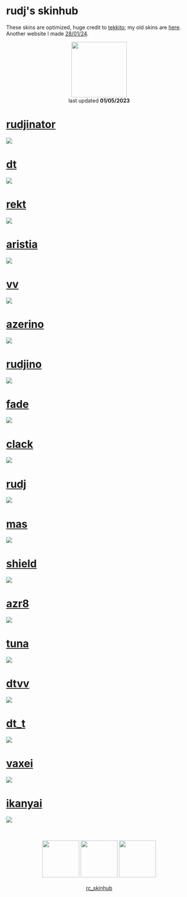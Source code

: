 # rudj's skinhub
These skins are optimized, huge credit to <a href="https://osu.ppy.sh/users/7075211">tekkito</a>; my old skins are <a href="rudj_old.md">here</a>.<br>
Another website I made <a href="https://sites.google.com/view/skinhubs">28/01/24</a>.
<p align="center">
<a href="https://osu.ppy.sh/users/11592896">
  <img src="https://a.ppy.sh/11592896"  
       width="150"
       height="150"></a>
<br>
last updated <b>01/05/2023</b>
</p>

# [rudjinator](https://github.com/ryancranie/skinhub/raw/tyfh/player/rudj/rudjinator.osk)
[![](https://i.imgur.com/QBHDRdy.png)](https://github.com/ryancranie/skinhub/raw/tyfh/player/rudj/rudjinator.osk)

# [dt](https://github.com/ryancranie/skinhub/raw/tyfh/player/rudj/dt.osk)
[![](https://i.imgur.com/vCR86qU.png)](https://github.com/ryancranie/skinhub/raw/tyfh/player/rudj/dt.osk)

# [rekt](https://github.com/ryancranie/skinhub/raw/tyfh/player/rudj/rekt.osk)
[![](https://i.imgur.com/zDWDiBB.png)](https://github.com/ryancranie/skinhub/raw/tyfh/player/rudj/rekt.osk)

# [aristia](https://github.com/ryancranie/skinhub/raw/tyfh/player/rudj/aristia.osk)
[![](https://i.imgur.com/4FN0a7x.png)](https://github.com/ryancranie/skinhub/raw/tyfh/player/rudj/aristia.osk)

# [vv](https://github.com/ryancranie/skinhub/raw//player/rudj/vv.osk)
[![](https://i.imgur.com/RlO4G2C.png)](https://github.com/ryancranie/skinhub/raw/tyfh/player/rudj/vv.osk)

# [azerino](https://github.com/ryancranie/skinhub/raw/tyfh/player/rudj/azerino.osk)
[![](https://i.imgur.com/X7NkxS8.png)](https://github.com/ryancranie/skinhub/raw/tyfh/player/rudj/azerino.osk)

# [rudjino](https://github.com/ryancranie/skinhub/raw/tyfh/player/rudj/rudjino.osk)
[![](https://i.imgur.com/qIsnuCb.png)](https://github.com/ryancranie/skinhub/raw/tyfh/player/rudj/rudjino.osk)

# [fade](https://github.com/ryancranie/skinhub/raw/tyfh/player/rudj/fade.osk)
[![](https://i.imgur.com/VrwcYSw.png)](https://github.com/ryancranie/skinhub/raw/tyfh/player/rudj/fade.osk)

# [clack](https://github.com/ryancranie/skinhub/raw/tyfh/player/rudj/clack.osk)
[![](https://i.imgur.com/HQFGGLZ.png)](https://github.com/ryancranie/skinhub/raw/tyfh/player/rudj/clack.osk)

# [rudj](https://github.com/ryancranie/skinhub/raw/tyfh/player/rudj/rudj.osk)
[![](https://i.imgur.com/FkSVBMi.png)](https://github.com/ryancranie/skinhub/raw/tyfh/player/rudj/rudj.osk)

# [mas](https://github.com/ryancranie/skinhub/raw/tyfh/player/rudj/mas.osk)
[![](https://i.imgur.com/rIX3HYB.png)](https://github.com/ryancranie/skinhub/raw/tyfh/player/rudj/mas.osk)

# [shield](https://github.com/ryancranie/skinhub/raw/tyfh/player/rudj/shield.osk)
[![](https://i.imgur.com/Fcb7lEx.png)](https://github.com/ryancranie/skinhub/raw/tyfh/player/rudj/shield.osk)

# [azr8](https://github.com/ryancranie/skinhub/raw/tyfh/player/rudj/azr8.osk)
[![](https://i.imgur.com/ohiBFQp.png)](https://github.com/ryancranie/skinhub/raw/tyfh/player/rudj/azr8.osk)

# [tuna](https://github.com/ryancranie/skinhub/raw/tyfh/player/rudj/tuna.osk)
[![](https://i.imgur.com/fGtwRO9.png)](https://github.com/ryancranie/skinhub/raw/tyfh/player/rudj/tuna.osk)

# [dtvv](https://github.com/ryancranie/skinhub/raw/tyfh/player/rudj/dtvv.osk)
[![](https://i.imgur.com/MjT5vF9.png)](https://github.com/ryancranie/skinhub/raw/tyfh/player/rudj/dtvv.osk)

# [dt_t](https://github.com/ryancranie/skinhub/raw/tyfh/player/rudj/dt_t.osk)
[![](https://i.imgur.com/jr53psY.png)](https://github.com/ryancranie/skinhub/raw/tyfh/player/rudj/dt_t.osk)

# [vaxei](https://github.com/ryancranie/skinhub/raw/tyfh/player/rudj/vaxei.osk)
[![](https://i.imgur.com/hIy9CLB.png)](https://github.com/ryancranie/skinhub/raw/tyfh/player/rudj/vaxei.osk)

# [ikanyai](https://github.com/ryancranie/skinhub/raw/tyfh/player/rudj/ikanyai.osk)
[![](https://i.imgur.com/bEKqFyw.png)](https://github.com/ryancranie/skinhub/raw/tyfh/player/rudj/ikanyai.osk)

<p align="center">
  <br></br>
  <a href="https://www.twitch.tv/rudj_">
  <img src="https://i.imgur.com/HM030lk.png" 
       width="100" 
       height="100"></a>
  <a href="https://www.youtube.com/channel/UCUFXZiWmZ9in66cgLsXi-xw">
  <img src="https://i.imgur.com/YWbDUUy.png"  
       width="100" 
       height="100"></a>
  <a href="https://twitter.com/rudj_">
  <img src="https://i.imgur.com/PUQ5uWf.png" 
       width="100" 
       height="100"></a>
  <br></br>
  <a href="https://github.com/ryancranie/skinhub">rc_skinhub</a>
 </p>



